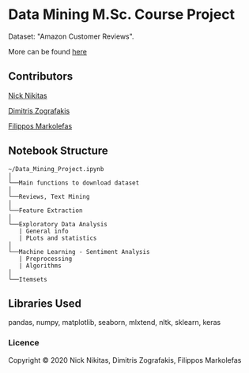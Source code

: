 # Data Mining M.Sc. Course Project

Dataset: "Amazon Customer Reviews".

More can be found [here](https://s3.amazonaws.com/amazon-reviews-pds/readme.html)

## Contributors


[Nick Nikitas](https://github.com/nikoshet) 

[Dimitris Zografakis](https://github.com/dimzog) 

[Filippos Markolefas](https://github.com/filippos93)


## Notebook Structure
```
~/Data_Mining_Project.ipynb
│
└──Main functions to download dataset
│
└──Reviews, Text Mining
│
└──Feature Extraction
│
└──Exploratory Data Analysis
   | General info
   | PLots and statistics
│
└──Machine Learning - Sentiment Analysis
   | Preprocessing
   | Algorithms
│
└──Itemsets

```
## Libraries Used
pandas, numpy, matplotlib, seaborn, mlxtend, nltk, sklearn, keras

### Licence
Copyright © 2020 Nick Nikitas, Dimitris Zografakis, Filippos Markolefas
